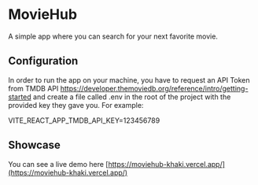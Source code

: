 # MovieHub

A simple app where you can search for your next favorite movie.

## Configuration
In order to run the app on your machine, you have to request an API Token from TMDB API https://developer.themoviedb.org/reference/intro/getting-started and create a file called .env in the root of the project with the provided key they gave you. For example:

VITE_REACT_APP_TMDB_API_KEY=123456789

## Showcase
You can see a live demo here [https://moviehub-khaki.vercel.app/](https://moviehub-khaki.vercel.app/)
